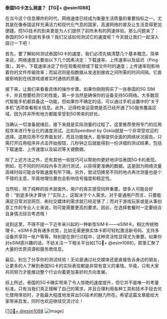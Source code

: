 **泰国5G卡怎么测速？【TG💪+ @esim1088】**

在当今这个信息爆炸的时代，网络速度已经成为衡量生活质量的重要指标之一。尤其是在像泰国这样充满活力和现代化气息的国家，高速网络的普及让生活变得更加便捷。而5G技术的到来更是为人们提供了前所未有的网速体验。那么问题来了：泰国的5G卡到底有多快？我们又该如何测试它的速度呢？今天就让我们一起深入探讨一下吧！

首先，要了解如何测试泰国5G卡的速度，我们必须先搞清楚几个基本概念。简单来说，网络速度主要由以下几个因素决定：下载速率、上传速率以及延迟（Ping值）。其中，下载速率决定了你在观看视频或下载文件时的速度；上传速率则影响着你的文件传输效率；而延迟则是指数据从发送到接收之间所需的时间间隔，它直接影响到在线游戏或者实时通信的质量。

接下来，让我们来看看具体的操作步骤。如果你刚刚购买了一张泰国的5G SIM卡，并且想要检测它的性能，第一步当然是确保你的设备支持5G网络。大多数现代智能手机都具备这一功能，但如果你不确定的话，可以通过手机设置中的“关于本机”选项查看相关信息。此外，记得检查运营商是否已经开通了5G服务覆盖区域，因为并非所有地方都能享受到5G带来的好处。

当确认一切准备就绪后，接下来就是实际测量的过程了。这里推荐使用专门的应用程序来进行专业化的速度测试。比如Speedtest by Ookla就是一个非常受欢迎的选择。这款应用不仅界面友好，而且功能强大，能够提供全面的网络状况报告。只需打开应用程序并点击开始按钮，几秒钟之后就能得到一份详细的测试结果，包括下载速度、上传速度以及延迟等关键数据。

除了上述方法之外，还有其他一些技巧可以帮助你更好地评估泰国5G卡的表现。例如，在不同的时间段内多次进行测试，以获得更准确的数据。这是因为网络流量高峰时段可能会导致速度有所下降。另外，尝试切换至不同的地点再次测量也是个不错的主意，毕竟地理位置也会影响信号强度和稳定性。

当然啦，除了纯粹的技术层面外，用户的真实感受同样重要。很多人可能会好奇：“到底多快才算快？”实际上，这取决于个人需求。对于普通用户而言，只要能满足日常浏览网页、刷社交媒体的需求就已经足够了；而对于游戏玩家或是从事创意工作的专业人士来说，则可能需要更高的要求。因此，在选择套餐时一定要结合自身情况综合考虑哦！

说到这里，不得不提一下近年来兴起的一种新型SIM卡——eSIM卡。相比传统物理卡，eSIM卡具有诸多优势，比如无需更换实体卡即可轻松激活新号码、支持多设备共享同一账户等等。特别是在旅行过程中，这种灵活性显得尤为重要。如果你对eSIM感兴趣的话，不妨关注一下相关平台如[TG💪+ @esim1088]，那里汇聚了大量的优质资源和服务商信息。

最后，别忘了分享你的测试经验！无论是通过社交媒体还是直接告诉身边的朋友，让更多的人了解到泰国5G卡的实际表现都是非常有意义的事情。毕竟，只有大家共同努力才能推动整个行业向着更加美好的方向发展。

综上所述，泰国的5G卡确实带来了令人惊艳的速度提升，但它并不是唯一的考量标准。只有当我们真正理解了自己的需求，并且合理利用各种工具和技术手段去优化使用体验时，才能最大程度地发挥出5G技术的魅力所在。希望这篇文章能给大家带来启发，同时也欢迎继续交流讨论！

[[TG💪+ @esim1088](https://t.me/s/esim1088) ![Image](https://i.postimg.cc/4NQfJmqS/Snipaste-2025-05-13-00-14-12.png)]